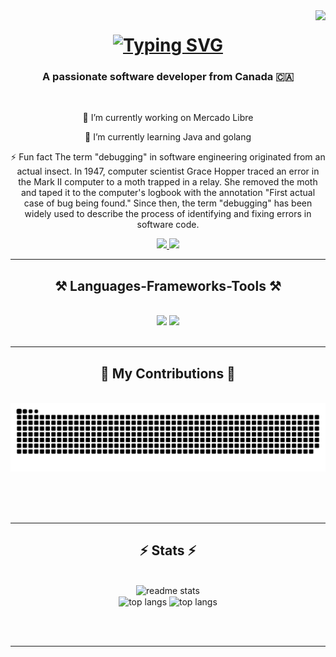 <img align="right" src="https://visitor-badge.laobi.icu/badge?page_id=Alejandro2097.Alejandro2097" />

<h1 align="center">
    <a href="https://git.io/typing-svg"><img src="https://readme-typing-svg.herokuapp.com?font=Fira+Code&pause=1000&random=false&width=435&lines=Hi+there!;I'm+Alejandro+Huertas;Software+engineer" alt="Typing SVG" /></a>
</h1>

<h3 align="center">A passionate software developer from Canada 🇨🇦</h3>

<br/>

<div align="center">
 
 🔭 I’m currently working on Mercado Libre 
 
 🌱 I’m currently learning Java and golang

⚡ Fun fact The term "debugging" in software engineering originated from an actual insect. In 1947, computer scientist Grace Hopper traced an error in the Mark II computer to a moth trapped in a relay. She removed the moth and taped it to the computer's logbook with the annotation "First actual case of bug being found." Since then, the term "debugging" has been widely used to describe the process of identifying and fixing errors in software code.

 </div>
 
<div align="center"> 

  <a href="https://www.linkedin.com/in/alejandro-huertas73/" target="_blank">
    <img src="https://img.shields.io/badge/LinkedIn-0077B5?style=for-the-badge&logo=linkedin&logoColor=white" target="_blank" />
  </a>
  <a href="https://github.com/Alejandro2097" target="_blank">
     <img src="https://img.shields.io/badge/Portfolio-FF5722?style=for-the-badge&logo=todoist&logoColor=white" target="_blank" /> <!-- sqlite, safari, google-chrome are other good icon options -->
  </a>
</div>

 <hr/>
 
<h2 align="center">⚒️ Languages-Frameworks-Tools ⚒️</h2>
<br/>
<div align="center">
    <img src="https://skillicons.dev/icons?i=react,bootstrap,mui,html,css,vscode,github,figma,tailwind,git,r" />
    <img src="https://skillicons.dev/icons?i=nodejs,python,javascript,typescript,express,firebase,mongodb,c,java,nextjs,mysql,flask,go" /><br>
</div>

<br/>
<hr/>

<div align="center">
  <h2>🐍 My Contributions 🐍</h2>
  <br>
  <img alt="snake eating my contributions" src="https://raw.githubusercontent.com/Alejandro2097/Alejandro2097/output/github-contribution-grid-snake.svg" />
  
  <br/><br/><br/>
</div>

<hr/>

<h2 align="center">⚡ Stats ⚡</h2>
<br>
<div align=center>
  <img width=390 src="https://github-readme-stats.vercel.app/api?username=Alejandro2097&theme=dark&show_icons=true&hide_border=true&count_private=true" alt="readme stats" />
  <br/>
  <img width=325 align="center" src="https://github-readme-streak-stats.herokuapp.com/?user=Alejandro2097&theme=dark&hide_border=true" alt="top langs" />
  <img width=325 align="center" src="https://github-readme-stats.vercel.app/api/top-langs/?username=Alejandro2097&theme=dark&show_icons=true&hide_border=true&layout=compact" alt="top langs" />
</div>

<br/><br/>

<hr/>

<br/>


<br/>
